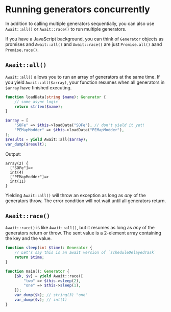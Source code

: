 # Running generators concurrently
In addition to calling multiple generators sequentially,
you can also use `Await::all()` or `Await::race()` to run multiple generators.

If you have a JavaScript background, you can think of `Generator` objects as promises
and `Await::all()` and `Await::race()` are just `Promise.all()` aand `Promise.race()`.

## `Await::all()`
`Await::all()` allows you to run an array of generators at the same time.
If you yield `Await::all($array)`, your function resumes when
all generators in `$array` have finished executing.

```php
function loadData(string $name): Generator {
	// some async logic
	return strlen($name);
}

$array = [
	"SOFe" => $this->loadData("SOFe"), // don't yield it yet!
	"PEMapModder" => $this->loadData("PEMapModder"),
];
$results = yield Await::all($array);
var_dump($result);
```

Output:
```
array(2) {
  ["SOFe"]=>
  int(4)
  ["PEMapModder"]=>
  int(11)
}
```

Yielding `Await::all()` will throw an exception
as long as *any* of the generators throw.
The error condition will not wait until all generators return.

## `Await::race()`
`Await::race()` is like `Await::all()`,
but it resumes as long as *any* of the generators return or throw.
The sent value is a 2-element array containing the key and the value.

```php
function sleep(int $time): Generator {
	// Let's say this is an await version of `scheduleDelayedTask`
	return $time;
}

function main(): Generator {
	[$k, $v] = yield Await::race([
		"two" => $this->sleep(2),
		"one" => $this->sleep(1),
	]);
	var_dump($k); // string(3) "one"
	var_dump($v); // int(1)
}
```
